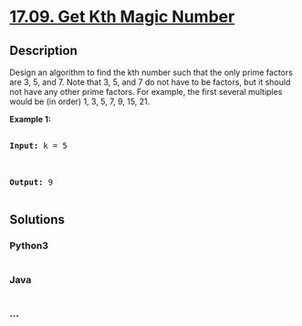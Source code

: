 # [17.09. Get Kth Magic Number](https://leetcode-cn.com/problems/get-kth-magic-number-lcci)

## Description

<p>Design an algorithm to find the kth number such that the only prime factors are 3, 5, and 7. Note that 3, 5, and 7 do not have to be factors, but it should not have any other prime factors. For example, the first several multiples would be (in order) 1, 3, 5, 7, 9, 15, 21.</p>

<p><strong>Example 1:</strong></p>

<pre>

<strong>Input: </strong>k = 5



<strong>Output: </strong>9

</pre>

## Solutions

<!-- tabs:start -->

### **Python3**

```python

```

### **Java**

```java

```

### **...**

```

```

<!-- tabs:end -->
